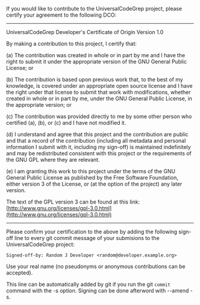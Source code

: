 If you would like to contribute to the UniversalCodeGrep project,
please certify your agreement to the following DCO:

---
UniversalCodeGrep Developer's Certificate of Origin
Version 1.0

By making a contribution to this project, I certify that:

(a) The contribution was created in whole or in part by me and I
    have the right to submit it under the appropriate
    version of the GNU General Public License; or

(b) The contribution is based upon previous work that, to the best of
    my knowledge, is covered under an appropriate open source license
    and I have the right under that license to submit that work with
    modifications, whether created in whole or in part by me, under
    the GNU General Public License, in the appropriate version; or

(c) The contribution was provided directly to me by some other
    person who certified (a), (b), or (c) and I have not modified it.

(d) I understand and agree that this project and the contribution are
    public and that a record of the contribution (including all
    metadata and personal information I submit with it, including my
    sign-off) is maintained indefinitely and may be redistributed
    consistent with this project or the requirements of the GNU GPL
    where they are relevant.

(e) I am granting this work to this project under the terms of the GNU
    General Public License as published by the Free Software
    Foundation, either version 3 of the License, or (at the option of
    the project) any later version.

The text of the GPL version 3 can be found at this link: [http://www.gnu.org/licenses/gpl-3.0.html](http://www.gnu.org/licenses/gpl-3.0.html)

---

Please confirm your certification to the above by adding the following
sign-off line to every git commit message of your submisions to the
UniversalCodeGrep project:

    Signed-off-by: Random J Developer <random@developer.example.org>

Use your real name (no pseudonyms or anonymous contributions can be
accepted).

This line can be automatically added by git if you run the git
`commit` command with the -s option. Signing can be done afterword
with --amend -s.


